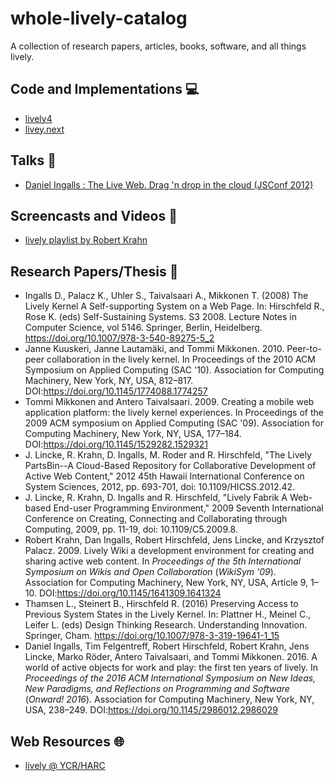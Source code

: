 # whole-lively-catalog

A collection of research papers, articles, books, software, and all things lively.

## Code and Implementations :computer: 

- [lively4](https://github.com/LivelyKernel/lively4-core)
- [livey.next](https://github.com/LivelyKernel/lively.next)

## Talks :loudspeaker:

- [Daniel Ingalls : The Live Web. Drag 'n drop in the cloud (JSConf 2012)](https://www.youtube.com/watch?v=QTJRwKOFddc)


## Screencasts and Videos :movie_camera: 

- [lively playlist by Robert Krahn](https://www.youtube.com/playlist?list=PLLz9NM_eflp5-ALuLc2da7sJ3UQt8agU9)

## Research Papers/Thesis :page_facing_up:

- Ingalls D., Palacz K., Uhler S., Taivalsaari A., Mikkonen T. (2008) The Lively Kernel A Self-supporting System on a Web Page. In: Hirschfeld R., Rose K. (eds) Self-Sustaining Systems. S3 2008. Lecture Notes in Computer Science, vol 5146. Springer, Berlin, Heidelberg. https://doi.org/10.1007/978-3-540-89275-5_2
- Janne Kuuskeri, Janne Lautamäki, and Tommi Mikkonen. 2010. Peer-to-peer collaboration in the lively kernel. In Proceedings of the 2010 ACM Symposium on Applied Computing (SAC '10). Association for Computing Machinery, New York, NY, USA, 812–817. DOI:https://doi.org/10.1145/1774088.1774257
- Tommi Mikkonen and Antero Taivalsaari. 2009. Creating a mobile web application platform: the lively kernel experiences. In Proceedings of the 2009 ACM symposium on Applied Computing (SAC '09). Association for Computing Machinery, New York, NY, USA, 177–184. DOI:https://doi.org/10.1145/1529282.1529321
- J. Lincke, R. Krahn, D. Ingalls, M. Roder and R. Hirschfeld, "The Lively PartsBin--A Cloud-Based Repository for Collaborative Development of Active Web Content," 2012 45th Hawaii International Conference on System Sciences, 2012, pp. 693-701, doi: 10.1109/HICSS.2012.42.
- J. Lincke, R. Krahn, D. Ingalls and R. Hirschfeld, "Lively Fabrik A Web-based End-user Programming Environment," 2009 Seventh International Conference on Creating, Connecting and Collaborating through Computing, 2009, pp. 11-19, doi: 10.1109/C5.2009.8.
- Robert Krahn, Dan Ingalls, Robert Hirschfeld, Jens Lincke, and Krzysztof Palacz. 2009. Lively Wiki a development environment for creating and sharing active web content. In <i>Proceedings of the 5th International Symposium on Wikis and Open Collaboration</i> (<i>WikiSym '09</i>). Association for Computing Machinery, New York, NY, USA, Article 9, 1–10. DOI:https://doi.org/10.1145/1641309.1641324
- Thamsen L., Steinert B., Hirschfeld R. (2016) Preserving Access to Previous System States in the Lively Kernel. In: Plattner H., Meinel C., Leifer L. (eds) Design Thinking Research. Understanding Innovation. Springer, Cham. https://doi.org/10.1007/978-3-319-19641-1_15
- Daniel Ingalls, Tim Felgentreff, Robert Hirschfeld, Robert Krahn, Jens Lincke, Marko Röder, Antero Taivalsaari, and Tommi Mikkonen. 2016. A world of active objects for work and play: the first ten years of lively. In <i>Proceedings of the 2016 ACM International Symposium on New Ideas, New Paradigms, and Reflections on Programming and Software</i> (<i>Onward! 2016</i>). Association for Computing Machinery, New York, NY, USA, 238–249. DOI:https://doi.org/10.1145/2986012.2986029

## Web Resources :globe_with_meridians: 

- [lively @ YCR/HARC](https://harc.ycr.org/project/lively/)